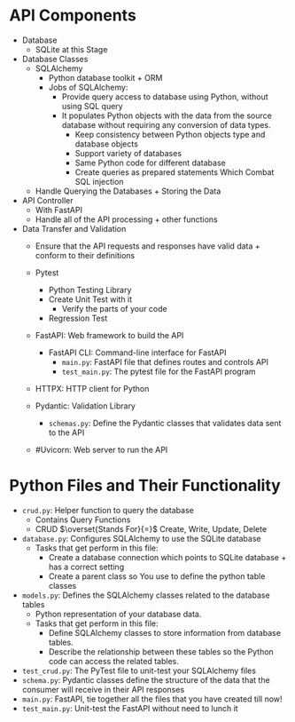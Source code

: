 # API Components
* Database
	* SQLite at this Stage
* Database Classes
	* SQLAlchemy
		* Python database toolkit + ORM
		* Jobs of SQLAlchemy:
			* Provide query access to database using Python, without using SQL query
			* It populates Python objects with the data from the source database without requiring any conversion of data types. 
				* Keep consistency between Python objects type and database objects
				* Support variety of databases
				* Same Python code for different database
				* Create queries as prepared statements Which Combat SQL injection
	* Handle Querying the Databases + Storing the Data
* API Controller
	* With FastAPI
	* Handle all of the API processing + other functions
* Data Transfer and Validation
	* Ensure that the API requests and responses have valid data + conform to their definitions
	* Pytest
		* Python Testing Library
		* Create Unit Test with it
			* Verify the parts of your code
		* Regression Test

	* FastAPI: Web framework to build the API
		* FastAPI CLI: Command-line interface for FastAPI
			* `main.py`: FastAPI file that defines routes and controls API
			* `test_main.py`: The pytest file for the FastAPI program
	* HTTPX: HTTP client for Python
	* Pydantic: Validation Library
		* `schemas.py`: Define the Pydantic classes that validates data sent to the API
	* #Uvicorn: Web server to run the API

# Python Files and Their Functionality
* `crud.py`: Helper function to query the database
	* Contains Query Functions
	* CRUD $\overset{Stands For}{=}$ Create, Write, Update, Delete
* `database.py`: Configures SQLAlchemy to use the SQLite database
	* Tasks that get perform in this file:
		* Create a database connection which points to SQLite database + has a correct setting
		* Create a parent class so You use to define the python table classes
* `models.py`: Defines the SQLAlchemy classes related to the database tables 
	* Python representation of your database data.
	* Tasks that get perform in this file:
		* Define SQLAlchemy classes to store information from database tables.
		* Describe the relationship between these tables so the Python code can access the related tables.
* `test_crud.py`: The PyTest file to unit-test your SQLAlchemy files
* `schema.py`: Pydantic classes define the structure of the data that the consumer will receive in their API responses
* `main.py`: FastAPI, tie together all the files that you have created till now!
* `test_main.py`: Unit-test the FastAPI without need to lunch it
